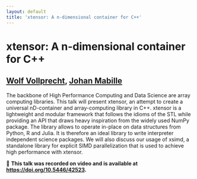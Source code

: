 ```yaml
---
layout: default
title: 'xtensor: A n-dimensional container for C++'
---
```


# xtensor: A n-dimensional container for C++

## [Wolf Vollprecht](../../speaker/8K8EYT/), [Johan Mabille](../../speaker/QGTSJJ/)

The backbone of High Performance Computing and Data Science are array computing libraries.   This talk will present xtensor, an attempt to create a universal nD-container and array-computing library in C++. xtensor is a lightweight and modular framework that follows the idioms of the STL while providing an API that draws heavy inspiration from the widely used NumPy package. The library allows to operate in-place on data structures from Python, R and Julia. It is therefore an ideal library to write interpreter independent science packages. We will also discuss our usage of xsimd, a standalone library for explicit SIMD parallelization that is used to achieve high performance with xtensor.

🎥 **This talk was recorded on video and is available at <https://doi.org/10.5446/42523>.**